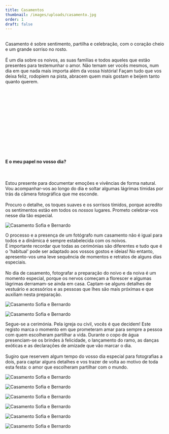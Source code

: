 ```yaml
---
title: Casamentos
thumbnail: /images/uploads/casamento.jpg
order: 1
draft: false
---
```

\
Casamento é sobre sentimento, partilha e celebração, com o coração cheio e um grande sorriso no rosto.\
\
É um dia sobre os noivos, as suas famílias e todos aqueles que estão presentes para testemunhar o amor. Não temam ser vocês mesmos, num dia em que nada mais importa além da vossa história! Façam tudo que vos deixa feliz, rodopiem na pista, abracem quem mais gostam e beijem tanto quanto querem.

\
\
\
\
\
\
\
\
\
\
\
\
\
**E o meu papel no vosso dia?**\
\
\
\
Estou presente para documentar emoções e vivências de forma natural. Vou acompanhar-vos ao longo do dia e soltar algumas lágrimas tímidas por trás da câmera fotográfica que me esconde.\
\
Procuro o detalhe, os toques suaves e os sorrisos tímidos, porque acredito os sentimentos estão em todos os *nossos* lugares. Prometo celebrar-vos nesse dia tão especial.

</section>

![Casamento Sofia e Bernardo](/images/uploads/sofia-e-bernardo-42.jpg)

<section>

O processo e a presença de um fotógrafo num casamento não é igual para todos e a dinâmica é sempre estabelecida com os noivos.\
É importante recordar que todas as cerimónias são diferentes e tudo que é o 'habitual' pode ser adaptado aos vossos gostos e ideias! No entanto, apresento-vos uma leve sequência de momentos e retratos de alguns dias especiais.\
\
No dia de casamento, fotografar a preparação do noivo e da noiva é um momento especial, porque os nervos começam a florescer e algumas lágrimas derramam-se ainda em casa. Captam-se alguns detalhes de vestuário e acessórios e as pessoas que lhes são mais próximas e que auxiliam nesta preparação.

</section>

<section>

</section>

![Casamento Sofia e Bernardo](/images/uploads/sofia-e-bernardo-7.jpg)



![Casamento Sofia e Bernardo](/images/uploads/sofia-e-bernardo-14.jpg)

Segue-se a cerimónia. Pela igreja ou civil, vocês é que decidem! Este registo marca o momento em que prometeram amar para sempre a pessoa com quem escolheram partilhar a vida. Durante o copo de água presenciam-se os brindes à felicidade, o lançamento do ramo, as danças exóticas e as declarações de amizade que vão marcar o dia.\
\
Sugiro que reservem algum tempo do vosso dia especial para fotografias a dois, para captar alguns detalhes e vos trazer de volta ao motivo de toda esta festa: o amor que escolheram partilhar com o mundo.

![Casamento Sofia e Bernardo](/images/uploads/sofia-e-bernardo-23.jpg)

![Casamento Sofia e Bernardo](/images/uploads/sofia-e-bernardo-25.jpg)



![Casamento Sofia e Bernardo](/images/uploads/sofia-e-bernardo-48.jpg)

![Casamento Sofia e Bernardo](/images/uploads/sofia-e-bernardo-50.jpg)



![Casamento Sofia e Bernardo](/images/uploads/sofia-e-bernardo-43.jpg)

![Casamento Sofia e Bernardo](/images/uploads/sofia-e-bernardo-38.jpg)
